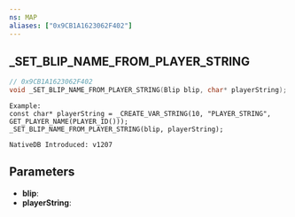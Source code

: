 ```yaml
---
ns: MAP
aliases: ["0x9CB1A1623062F402"]
---
```

## _SET_BLIP_NAME_FROM_PLAYER_STRING

```c
// 0x9CB1A1623062F402
void _SET_BLIP_NAME_FROM_PLAYER_STRING(Blip blip, char* playerString);
```

```
Example:
const char* playerString = _CREATE_VAR_STRING(10, "PLAYER_STRING", GET_PLAYER_NAME(PLAYER_ID()));
_SET_BLIP_NAME_FROM_PLAYER_STRING(blip, playerString);

NativeDB Introduced: v1207
```

## Parameters
* **blip**:
* **playerString**:
